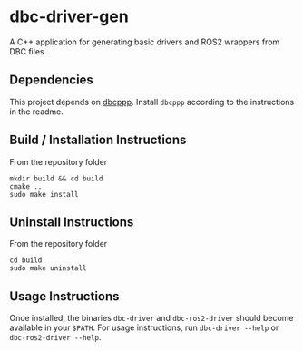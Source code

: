 # dbc-driver-gen
A C++ application for generating basic drivers and ROS2 wrappers from DBC files.

## Dependencies
This project depends on [dbcppp](https://github.com/xR3b0rn/dbcppp).
Install `dbcppp` according to the instructions in the readme.

## Build / Installation Instructions
From the repository folder

```
mkdir build && cd build
cmake ..
sudo make install
```

## Uninstall Instructions
From the repository folder

```
cd build
sudo make uninstall
```

## Usage Instructions
Once installed, the binaries `dbc-driver` and `dbc-ros2-driver` should become available in your `$PATH`.
For usage instructions, run `dbc-driver --help` or `dbc-ros2-driver --help`.
